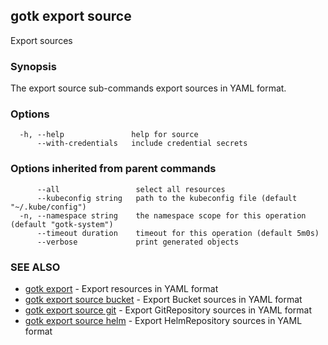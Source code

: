## gotk export source

Export sources

### Synopsis

The export source sub-commands export sources in YAML format.

### Options

```
  -h, --help               help for source
      --with-credentials   include credential secrets
```

### Options inherited from parent commands

```
      --all                 select all resources
      --kubeconfig string   path to the kubeconfig file (default "~/.kube/config")
  -n, --namespace string    the namespace scope for this operation (default "gotk-system")
      --timeout duration    timeout for this operation (default 5m0s)
      --verbose             print generated objects
```

### SEE ALSO

* [gotk export](gotk_export.md)	 - Export resources in YAML format
* [gotk export source bucket](gotk_export_source_bucket.md)	 - Export Bucket sources in YAML format
* [gotk export source git](gotk_export_source_git.md)	 - Export GitRepository sources in YAML format
* [gotk export source helm](gotk_export_source_helm.md)	 - Export HelmRepository sources in YAML format

